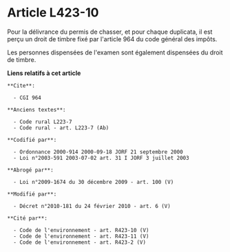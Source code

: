 # Article L423-10

Pour la délivrance du permis de chasser, et pour chaque duplicata, il est perçu un droit de timbre fixé par l'article 964 du
code général des impôts.

Les personnes dispensées de l'examen sont également dispensées du droit de timbre.

**Liens relatifs à cet article**

	**Cite**:

	  - CGI 964

	**Anciens textes**:

	  - Code rural L223-7
	  - Code rural - art. L223-7 (Ab)

	**Codifié par**:

	  - Ordonnance 2000-914 2000-09-18 JORF 21 septembre 2000
	  - Loi n°2003-591 2003-07-02 art. 31 I JORF 3 juillet 2003

	**Abrogé par**:

	  - Loi n°2009-1674 du 30 décembre 2009 - art. 100 (V)

	**Modifié par**:

	  - Décret n°2010-181 du 24 février 2010 - art. 6 (V)

	**Cité par**:

	  - Code de l'environnement - art. R423-10 (V)
	  - Code de l'environnement - art. R423-11 (V)
	  - Code de l'environnement - art. R423-2 (V)
